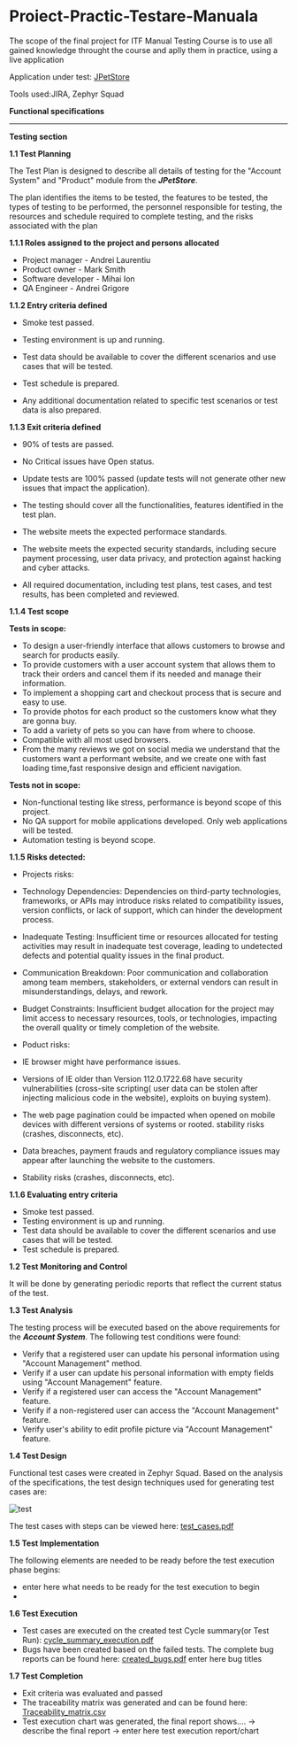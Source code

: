 # Proiect-Practic-Testare-Manuala
The scope of the final project for ITF Manual Testing Course is to use all gained knowledge throught the course and aplly them in practice, using a live application

Application under test: [JPetStore](https://petstore.octoperf.com/actions/Catalog.action)




Tools used:JIRA, Zephyr Squad

**Functional specifications**

____

**Testing section**

**1.1 Test Planning**

The Test Plan is designed to describe all details of testing for the "Account System" and "Product" module from the ***JPetStore***.

The plan identifies the items to be tested, the features to be tested, the types of testing to be performed, the personnel responsible for testing, the resources and schedule required to complete testing, and the risks associated with the plan

**1.1.1 Roles assigned to the project and persons allocated**

- Project manager - Andrei Laurentiu
- Product owner - Mark Smith
- Software developer - Mihai Ion
- QA Engineer - Andrei Grigore

**1.1.2 Entry criteria defined**

- Smoke test passed. 

- Testing environment is up and running.

- Test data should be available to cover the different scenarios and use cases that will be tested.

- Test schedule is prepared.

- Any additional documentation related to specific test scenarios or test data is also prepared.

**1.1.3 Exit criteria defined**

 - 90% of tests are passed.

 - No Critical issues have Open status.
 
 - Update tests are 100% passed (update tests will not generate other new issues that impact the application).
 
 - The testing should cover all the functionalities, features identified in the test plan.
 
 - The website meets the expected performace standards.
 
 - The website meets the expected security standards, including secure payment processing, user data privacy, and protection against hacking and cyber attacks.
 
 - All required documentation, including test plans, test cases, and test results, has been completed and reviewed.


**1.1.4 Test scope**

  **Tests in scope:**
  
  
-	To design a user-friendly interface that allows customers to browse and search for products easily.
-	To provide customers with a user account system that allows them to track their orders and cancel them if its needed and manage their information.
-	To implement a shopping cart and checkout process that is secure and easy to use.
-	To provide photos for each product so the customers know what they are gonna buy.
-	To add a variety of pets so you can have from where to choose.
-	Compatible with all most used browsers.
-	From the many reviews we got on social media we understand that the customers want a performant website, and we create one with fast loading time,fast responsive design and efficient navigation.

  **Tests not in scope:**

-	Non-functional testing like stress, performance is beyond scope of this project.
-	No QA support for mobile applications developed. Only web applications will be tested.
-	Automation testing is beyond scope.


**1.1.5 Risks detected:**
 - Projects risks: 
 
  - Technology Dependencies: Dependencies on third-party technologies, frameworks, or APIs may introduce risks related to compatibility issues, version conflicts, or lack of support, which can hinder the development process.
  - Inadequate Testing: Insufficient time or resources allocated for testing activities may result in inadequate test coverage, leading to undetected defects and potential quality issues in the final product.
  - Communication Breakdown: Poor communication and collaboration among team members, stakeholders, or external vendors can result in misunderstandings, delays, and rework.
  - Budget Constraints: Insufficient budget allocation for the project may limit access to necessary resources, tools, or technologies, impacting the overall quality or timely completion of the website.

 
 - Poduct risks:

- IE browser might have performance issues.
- Versions of IE older than Version 112.0.1722.68 have security vulnerabilities (cross-site scripting( user data can be stolen after injecting malicious code in  the website), exploits on buying system).
- The web page pagination could be impacted when opened on mobile devices with different versions of systems or rooted.
 	stability risks (crashes, disconnects, etc).
- Data breaches, payment frauds and regulatory compliance issues may appear after launching the website to the customers. 
- Stability risks (crashes, disconnects, etc).


**1.1.6 Evaluating entry criteria**

-	Smoke test passed.
-	Testing environment is up and running.
-	Test data should be available to cover the different scenarios and use cases that will be tested.
-	Test schedule is prepared.


**1.2 Test Monitoring and Control**

It will be done by generating periodic reports that reflect the current status of the test.

**1.3 Test Analysis**

The testing process will be executed based on the above requirements for the ***Account System***. The following test conditions were found:

- Verify that a registered user can update his personal information using "Account Management" method.
- Verify if a user can update his personal information with empty fields using "Account Management" feature.
- Verify if a registered user can access the "Account Management" feature.
- Verify if a non-registered user can access the "Account Management" feature.
- Verify user's ability to edit profile picture via "Account Management" feature.

**1.4 Test Design**

Functional test cases were created in Zephyr Squad. Based on the analysis of the specifications, the test design techniques used for generating test cases are: 

![test](https://github.com/IamCharlie24/Manual-Testing-Project/assets/133395092/2f0c5e31-70ca-43a4-ab6c-614b2261a396)




The test cases with steps can be viewed here: [test_cases.pdf]()

**1.5 Test Implementation**

The following elements are needed to be ready before the test execution phase begins:

 - enter here what needs to be ready for the test execution to begin
 - 
**1.6 Test Execution**

 - Test cases are executed on the created test Cycle summary(or Test Run): [cycle_summary_execution.pdf]()
 - Bugs have been created based on the failed tests. The complete bug reports can be found here: [created_bugs.pdf]()
enter here bug titles

**1.7 Test Completion**
 - Exit criteria was evaluated and passed
 - The traceability matrix was generated and can be found here: [Traceability_matrix.csv]()
 - Test execution chart was generated, the final report shows.... -> describe the final report
 -> enter here test execution report/chart





